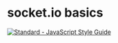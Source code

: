 # socket.io basics

[![Standard - JavaScript Style Guide](https://cdn.rawgit.com/feross/standard/master/badge.svg)](https://github.com/feross/standard)
